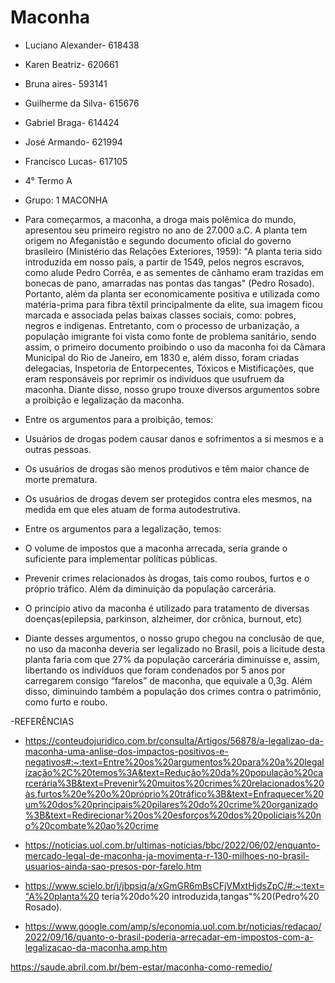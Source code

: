 # Maconha


- Luciano Alexander- 618438
- Karen Beatriz- 620661
- Bruna aires- 593141
- Guilherme da Silva- 615676
- Gabriel Braga- 614424
- José Armando- 621994
- Francisco Lucas- 617105

- 4° Termo A
- Grupo: 1 
                                                                          MACONHA
- Para começarmos, a maconha, a droga mais polêmica do mundo, apresentou seu primeiro registro no ano de 27.000 a.C. A planta tem origem no Afeganistão e segundo documento oficial do governo brasileiro (Ministério das Relações Exteriores, 1959): "A planta teria sido introduzida em nosso país, a partir de 1549, pelos negros escravos, como alude Pedro Corrêa, e as sementes de cânhamo eram trazidas em bonecas de pano, amarradas nas pontas das tangas" (Pedro Rosado). Portanto, além da planta ser economicamente positiva e utilizada como matéria-prima para fibra têxtil principalmente da elite, sua imagem ficou marcada e associada pelas baixas classes sociais, como: pobres, negros e indigenas. Entretanto, com o processo de urbanização, a população imigrante foi vista como fonte de problema sanitário, sendo assim, o primeiro documento proibindo o uso da maconha foi da Câmara Municipal do Rio de Janeiro, em 1830 e, além disso, foram criadas delegacias, Inspetoria de Entorpecentes, Tóxicos e Mistificações, que eram responsáveis por reprimir os indivíduos que usufruem da maconha. Diante disso, nosso grupo trouxe diversos argumentos sobre a proibição e legalização da maconha.

- Entre os argumentos para a proibição, temos:
 - Usuários de drogas podem causar danos e sofrimentos a si mesmos e a outras pessoas.
 - Os usuários de drogas são menos produtivos e têm maior chance de morte prematura.
 - Os usuários de drogas devem ser protegidos contra eles mesmos, na medida em que eles atuam de forma autodestrutiva.

- Entre os argumentos para a legalização, temos:
 - O volume de impostos que a maconha arrecada, seria grande o suficiente para implementar políticas públicas.
 - Prevenir crimes relacionados às drogas, tais como roubos, furtos e o próprio tráfico. Além da diminuição da população carcerária.
 - O princípio ativo da maconha é utilizado para tratamento de diversas doenças(epilepsia, parkinson, alzheimer, dor crônica, burnout, etc)
  
- Diante desses argumentos, o nosso grupo chegou na conclusão de que, no uso da maconha deveria ser legalizado no Brasil, pois a licitude desta planta faria com que 27% da população carcerária diminuísse e, assim, libertando os indivíduos que foram condenados por 5 anos por carregarem consigo “farelos” de maconha, que equivale a 0,3g. Além disso, diminuindo também a população dos crimes  contra o patrimônio, como furto e roubo.


-REFERÊNCIAS

- https://conteudojuridico.com.br/consulta/Artigos/56878/a-legalizao-da-maconha-uma-anlise-dos-impactos-positivos-e-negativos#:~:text=Entre%20os%20argumentos%20para%20a%20legalização%2C%20temos%3A&text=Redução%20da%20população%20carcerária%3B&text=Prevenir%20muitos%20crimes%20relacionados%20às,furtos%20e%20o%20próprio%20tráfico%3B&text=Enfraquecer%20um%20dos%20principais%20pilares%20do%20crime%20organizado%3B&text=Redirecionar%20os%20esforços%20dos%20policiais%20no%20combate%20ao%20crime

- https://noticias.uol.com.br/ultimas-noticias/bbc/2022/06/02/enquanto-mercado-legal-de-maconha-ja-movimenta-r-130-milhoes-no-brasil-usuarios-ainda-sao-presos-por-farelo.htm

- https://www.scielo.br/j/jbpsiq/a/xGmGR6mBsCFjVMxtHjdsZpC/#:~:text="A%20planta%20 teria%20do%20 introduzida,tangas"%20(Pedro%20 Rosado).

- https://www.google.com/amp/s/economia.uol.com.br/noticias/redacao/2022/09/16/quanto-o-brasil-poderia-arrecadar-em-impostos-com-a-legalizacao-da-maconha.amp.htm

https://saude.abril.com.br/bem-estar/maconha-como-remedio/
